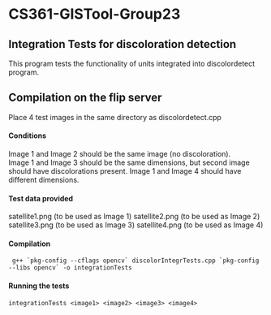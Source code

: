 # CS361-GISTool-Group23

## Integration Tests for discoloration detection 

This program tests the functionality of units integrated into discolordetect program.  

## Compilation on the flip server
Place 4 test images in the same directory as discolordetect.cpp

#### Conditions
Image 1 and Image 2 should be the same image (no discoloration).  
Image 1 and Image 3 should be the same dimensions, but second image should have discolorations present. 
Image 1 and Image 4 should have different dimensions.  

#### Test data provided
satellite1.png (to be used as Image 1)
satellite2.png (to be used as Image 2)
satellite3.png (to be used as Image 3)
satellite4.png (to be used as Image 4)

#### Compilation
```
 g++ `pkg-config --cflags opencv` discolorIntegrTests.cpp `pkg-config --libs opencv` -o integrationTests 
```

#### Running the tests
```
integrationTests <image1> <image2> <image3> <image4>
```

